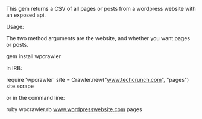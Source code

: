 
This gem returns a CSV of all pages or posts from a wordpress website with an exposed api.

Usage:

The two method arguments are the website, and whether you want pages or posts.

gem install wpcrawler

in IRB:

require 'wpcrawler'
site = Crawler.new("www.techcrunch.com", "pages")
site.scrape

or in the command line:

ruby wpcrawler.rb www.wordpresswebsite.com pages


